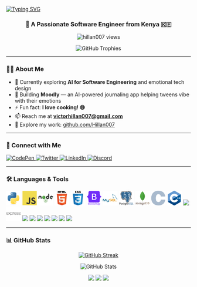 [![Typing SVG](https://readme-typing-svg.demolab.com?font=Fira+Code&pause=1000&width=435&lines=Hi+%F0%9F%91%8B%F0%9F%8F%BD%2C+I'm+Victor+Hillan!;Software+Engineer+%F0%9F%92%BB+%7C+Kenya%F0%9F%87%B0%F0%9F%87%AA;Building+tech+that+makes+life+easier+%F0%9F%9A%80)](https://git.io/typing-svg)

<h3 align="center">🚀 A Passionate Software Engineer from Kenya 🇰🇪</h3>

<p align="center">
  <img src="https://komarev.com/ghpvc/?username=Hillan007&label=Profile%20views&color=0e75b6&style=flat" alt="hillan007 views" />
</p>

<p align="center">
  <img src="https://github-profile-trophy.vercel.app/?username=Hillan007&theme=onedark" alt="GitHub Trophies" />
</p>

---

### 👨‍💻 About Me
- 🌱 Currently exploring **AI for Software Engineering** and emotional tech design
- 🔭 Building **Moodly** — an AI-powered journaling app helping tweens vibe with their emotions
- ⚡ Fun fact: **I love cooking! 😅**
- 📫 Reach me at **victorhillan007@gmail.com**
- 🔗 Explore my work: [github.com/Hillan007](https://github.com/Hillan007)

---

### 🤝 Connect with Me

<p align="left">
  <a href="https://codepen.io/hillan007" target="_blank">
    <img src="https://img.shields.io/badge/CodePen-000000?style=for-the-badge&logo=codepen&logoColor=white" alt="CodePen" />
  </a>
  <a href="https://twitter.com/victorhillan007" target="_blank">
    <img src="https://img.shields.io/badge/Twitter-1DA1F2?style=for-the-badge&logo=twitter&logoColor=white" alt="Twitter" />
  </a>
  <a href="https://www.linkedin.com/in/victor-muthomi-the-best/" target="_blank">
    <img src="https://img.shields.io/badge/LinkedIn-0077B5?style=for-the-badge&logo=linkedin&logoColor=white" alt="LinkedIn" />
  </a>
  <a href="https://discord.com/users/hillan007_18400" target="_blank">
    <img src="https://img.shields.io/badge/Discord-5865F2?style=for-the-badge&logo=discord&logoColor=white" alt="Discord" />
  </a>
</p>

---

### 🛠️ Languages & Tools

<p align="left">
  <!-- dev icons -->
  <img src="https://raw.githubusercontent.com/devicons/devicon/master/icons/python/python-original.svg" width="40" />
  <img src="https://raw.githubusercontent.com/devicons/devicon/master/icons/javascript/javascript-original.svg" width="40" />
  <img src="https://raw.githubusercontent.com/devicons/devicon/master/icons/nodejs/nodejs-original-wordmark.svg" width="40" />
  <img src="https://raw.githubusercontent.com/devicons/devicon/master/icons/html5/html5-original-wordmark.svg" width="40" />
  <img src="https://raw.githubusercontent.com/devicons/devicon/master/icons/css3/css3-original-wordmark.svg" width="40" />
  <img src="https://raw.githubusercontent.com/devicons/devicon/master/icons/bootstrap/bootstrap-plain-wordmark.svg" width="40" />
  <img src="https://raw.githubusercontent.com/devicons/devicon/master/icons/mysql/mysql-original-wordmark.svg" width="40" />
  <img src="https://raw.githubusercontent.com/devicons/devicon/master/icons/postgresql/postgresql-original-wordmark.svg" width="40" />
  <img src="https://raw.githubusercontent.com/devicons/devicon/master/icons/mongodb/mongodb-original-wordmark.svg" width="40" />
  <img src="https://raw.githubusercontent.com/devicons/devicon/master/icons/c/c-original.svg" width="40" />
  <img src="https://raw.githubusercontent.com/devicons/devicon/master/icons/cplusplus/cplusplus-original.svg" width="40" />
  <img src="https://www.vectorlogo.zone/logos/pocoo_flask/pocoo_flask-icon.svg" width="40" />
  <img src="https://raw.githubusercontent.com/devicons/devicon/master/icons/express/express-original-wordmark.svg" width="40" />
  <img src="https://cdn.jsdelivr.net/gh/devicons/devicon/icons/git/git-original.svg" width="40" />
  <img src="https://cdn.jsdelivr.net/gh/devicons/devicon/icons/amazonwebservices/amazonwebservices-original-wordmark.svg" width="40" />
  <img src="https://cdn.jsdelivr.net/gh/devicons/devicon/icons/dot-net/dot-net-original-wordmark.svg" width="40" />
  <img src="https://cdn.jsdelivr.net/gh/devicons/devicon/icons/selenium/selenium-original.svg" width="40" />
  <img src="https://cdn.jsdelivr.net/gh/devicons/devicon/icons/tensorflow/tensorflow-original.svg" width="40" />
  <img src="https://cdn.jsdelivr.net/gh/devicons/devicon/icons/pytorch/pytorch-original.svg" width="40" />
  <img src="https://upload.wikimedia.org/wikipedia/commons/0/05/Scikit_learn_logo_small.svg" width="40" />
</p>

---

### 📊 GitHub Stats

<p align="center">
  <a href="https://git.io/streak-stats">
    <img src="https://streak-stats.demolab.com?user=Hillan007&theme=dark&hide_border=true" alt="GitHub Streak" />
  </a>
</p>

<p align="center">
  <img src="https://github-readme-stats.vercel.app/api?username=Hillan007&show_icons=true&locale=en" alt="GitHub Stats" />
</p>

<p align="center">
  <img src="https://img.shields.io/badge/Coffee-strong-blue.svg?style=for-the-badge&logo=buymeacoffee&logoColor=white" />
  <img src="https://img.shields.io/badge/Debugging-mode--on-yellow?style=for-the-badge&logo=bugatti&logoColor=black" />
  <img src="https://img.shields.io/badge/Vibes-🔥_Only-red?style=for-the-badge&logo=github" />
</p>
